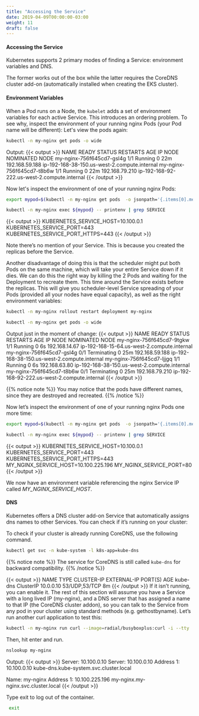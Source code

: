 ```yaml
---
title: "Accessing the Service"
date: 2019-04-09T00:00:00-03:00
weight: 11
draft: false
---
```


#### Accessing the Service

Kubernetes supports 2 primary modes of finding a Service: environment variables and DNS.

The former works out of the box while the latter requires the CoreDNS cluster add-on (automatically installed when creating the EKS cluster).

#### Environment Variables

When a Pod runs on a Node, the `kubelet` adds a set of environment variables for each active Service. This introduces an ordering problem. To see why, inspect the environment of your running nginx Pods (your Pod name will be different):
Let's view the pods again:

```bash
kubectl -n my-nginx get pods -o wide
```

Output:
{{< output >}}
NAME                        READY     STATUS    RESTARTS   AGE       IP               NODE                                           NOMINATED NODE
my-nginx-756f645cd7-gsl4g   1/1       Running   0          22m       192.168.59.188   ip-192-168-38-150.us-west-2.compute.internal   <none>
my-nginx-756f645cd7-t8b6w   1/1       Running   0          22m       192.168.79.210   ip-192-168-92-222.us-west-2.compute.internal   <none>
{{< /output >}}

Now let's inspect the environment of one of your running nginx Pods:

```bash
export mypod=$(kubectl -n my-nginx get pods  -o jsonpath='{.items[0].metadata.name}')

kubectl -n my-nginx exec ${mypod} -- printenv | grep SERVICE
```

{{< output >}}
KUBERNETES_SERVICE_HOST=10.100.0.1
KUBERNETES_SERVICE_PORT=443
KUBERNETES_SERVICE_PORT_HTTPS=443
{{< /output >}}

Note there’s no mention of your Service. This is because you created the replicas before the Service.

Another disadvantage of doing this is that the scheduler might put both Pods on the same machine, which will take your entire Service down if it dies. We can do this the right way by killing the 2 Pods and waiting for the Deployment to recreate them. This time around the Service exists before the replicas. This will give you scheduler-level Service spreading of your Pods (provided all your nodes have equal capacity), as well as the right environment variables:

```bash
kubectl -n my-nginx rollout restart deployment my-nginx
```

```bash
kubectl -n my-nginx get pods -o wide
```

Output just in the moment of change:
{{< output >}}
NAME                        READY     STATUS        RESTARTS   AGE       IP               NODE                                           NOMINATED NODE
my-nginx-756f645cd7-9tgkw   1/1       Running       0          6s        192.168.14.67    ip-192-168-15-64.us-west-2.compute.internal    <none>
my-nginx-756f645cd7-gsl4g   0/1       Terminating   0          25m       192.168.59.188   ip-192-168-38-150.us-west-2.compute.internal   <none>
my-nginx-756f645cd7-ljjgq   1/1       Running       0          6s        192.168.63.80    ip-192-168-38-150.us-west-2.compute.internal   <none>
my-nginx-756f645cd7-t8b6w   0/1       Terminating   0          25m       192.168.79.210   ip-192-168-92-222.us-west-2.compute.internal   <none>
{{< /output >}}

{{% notice note %}}
You may notice that the pods have different names, since they are destroyed and recreated.
{{% /notice %}}

Now let’s inspect the environment of one of your running nginx Pods one more time:

```bash
export mypod=$(kubectl -n my-nginx get pods  -o jsonpath='{.items[0].metadata.name}')

kubectl -n my-nginx exec ${mypod} -- printenv | grep SERVICE
```

{{< output >}}
KUBERNETES_SERVICE_HOST=10.100.0.1
KUBERNETES_SERVICE_PORT=443
KUBERNETES_SERVICE_PORT_HTTPS=443
MY_NGINX_SERVICE_HOST=10.100.225.196
MY_NGINX_SERVICE_PORT=80
{{< /output >}}

We now have an environment variable referencing the nginx Service IP called _MY_NGINX_SERVICE_HOST_.

#### DNS

Kubernetes offers a DNS cluster add-on Service that automatically assigns dns names to other Services. You can check if it’s running on your cluster:

To check if your cluster is already running CoreDNS, use the following command.

```bash
kubectl get svc -n kube-system -l k8s-app=kube-dns
```

{{% notice note %}}
The service for CoreDNS is still called `kube-dns` for backward compatibility.
{{% /notice %}}


{{< output >}}
NAME       TYPE        CLUSTER-IP   EXTERNAL-IP   PORT(S)         AGE
kube-dns   ClusterIP   10.0.0.10    <none>        53/UDP,53/TCP   8m
{{< /output >}}
If it isn’t running, you can enable it. The rest of this section will assume you have a Service with a long lived IP (my-nginx), and a DNS server that has assigned a name to that IP (the CoreDNS cluster addon), so you can talk to the Service from any pod in your cluster using standard methods (e.g. gethostbyname). Let’s run another curl application to test this:

```bash
kubectl -n my-nginx run curl --image=radial/busyboxplus:curl -i --tty
```

Then, hit enter and run.

```bash
nslookup my-nginx
```

Output:
{{< output >}}
Server:    10.100.0.10
Server:    10.100.0.10
Address 1: 10.100.0.10 kube-dns.kube-system.svc.cluster.local

Name:      my-nginx
Address 1: 10.100.225.196 my-nginx.my-nginx.svc.cluster.local
{{< /output >}}

Type exit to log out of the container.

```bash
 exit
```
